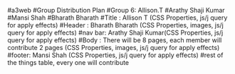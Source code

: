 #a3web
#Group Distribution Plan 
#Group 6: Allison.T
          #Arathy Shaji Kumar 
          #Mansi Shah
          #Bharath Bharath
#Title : Allison T (CSS Properties, js/j query for apply effects)
#Header : Bharath Bharath (CSS Properties, images, js/j query for apply effects)
#nav bar: Arathy Shaji Kumar(CSS Properties, js/j query for apply effects)
#Body : There will be 8 pages, each member will contribute 2 pages (CSS Properties, images, js/j query for apply effects)
#footer: Mansi Shah (CSS Properties, js/j query for apply effects)
#rest of the things table, every one will contribute

